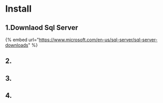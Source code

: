 # Install

## 1.Downlaod Sql Server

{% embed url="https://www.microsoft.com/en-us/sql-server/sql-server-downloads" %}

## 2.

## 3.

## 4.
